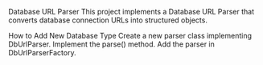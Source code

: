 Database URL Parser
This project implements a Database URL Parser that converts database connection URLs into structured objects. 

How to Add New Database Type
Create a new parser class implementing DbUrlParser.
Implement the parse() method.
Add the parser in DbUrlParserFactory.